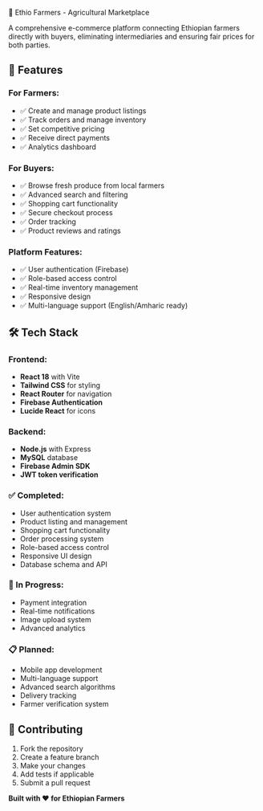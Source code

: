  🌾 Ethio Farmers - Agricultural Marketplace

A comprehensive e-commerce platform connecting Ethiopian farmers directly with buyers, eliminating intermediaries and ensuring fair prices for both parties.

## 🚀 Features

### **For Farmers:**
- ✅ Create and manage product listings
- ✅ Track orders and manage inventory
- ✅ Set competitive pricing
- ✅ Receive direct payments
- ✅ Analytics dashboard

### **For Buyers:**
- ✅ Browse fresh produce from local farmers
- ✅ Advanced search and filtering
- ✅ Shopping cart functionality
- ✅ Secure checkout process
- ✅ Order tracking
- ✅ Product reviews and ratings

### **Platform Features:**
- ✅ User authentication (Firebase)
- ✅ Role-based access control
- ✅ Real-time inventory management
- ✅ Responsive design
- ✅ Multi-language support (English/Amharic ready)

## 🛠️ Tech Stack

### **Frontend:**
- **React 18** with Vite
- **Tailwind CSS** for styling
- **React Router** for navigation
- **Firebase Authentication**
- **Lucide React** for icons

### **Backend:**
- **Node.js** with Express
- **MySQL** database
- **Firebase Admin SDK**
- **JWT token verification**


### **✅ Completed:**
- User authentication system
- Product listing and management
- Shopping cart functionality
- Order processing system
- Role-based access control
- Responsive UI design
- Database schema and API

### **🚧 In Progress:**
- Payment integration
- Real-time notifications
- Image upload system
- Advanced analytics

### **📋 Planned:**
- Mobile app development
- Multi-language support
- Advanced search algorithms
- Delivery tracking
- Farmer verification system

## 🤝 Contributing

1. Fork the repository
2. Create a feature branch
3. Make your changes
4. Add tests if applicable
5. Submit a pull request


**Built with ❤️ for Ethiopian Farmers**
